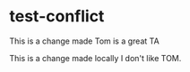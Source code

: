# test-conflict

This is a change made
Tom is a great TA

This is a change made locally
I don't like TOM.
